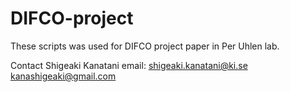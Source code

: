 # DIFCO-project

These scripts was used for DIFCO project paper in Per Uhlen lab.

Contact Shigeaki Kanatani 
email: shigeaki.kanatani@ki.se
       kanashigeaki@gmail.com
